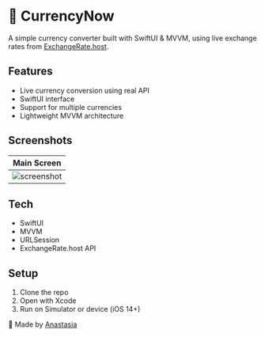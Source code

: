 # 💱 CurrencyNow

A simple currency converter built with SwiftUI & MVVM, using live exchange rates from [ExchangeRate.host](https://exchangerate.host/).

## Features
- Live currency conversion using real API
- SwiftUI interface
- Support for multiple currencies
- Lightweight MVVM architecture

## Screenshots

| Main Screen |
|-------------|
| ![screenshot](Assets/preview.png) |

## Tech
- SwiftUI
- MVVM
- URLSession
- ExchangeRate.host API

## Setup
1. Clone the repo
2. Open with Xcode
3. Run on Simulator or device (iOS 14+)

🔗 Made by [Anastasia](https://github.com/anastasiamousa)
